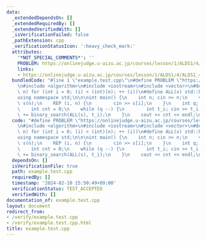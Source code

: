 ```yaml
---
data:
  _extendedDependsOn: []
  _extendedRequiredBy: []
  _extendedVerifiedWith: []
  _isVerificationFailed: false
  _pathExtension: cpp
  _verificationStatusIcon: ':heavy_check_mark:'
  attributes:
    '*NOT_SPECIAL_COMMENTS*': ''
    PROBLEM: https://onlinejudge.u-aizu.ac.jp/courses/lesson/1/ALDS1/4/ALDS1_4_B
    links:
    - https://onlinejudge.u-aizu.ac.jp/courses/lesson/1/ALDS1/4/ALDS1_4_B
  bundledCode: "#line 1 \"example.test.cpp\"\n#define PROBLEM \"https://onlinejudge.u-aizu.ac.jp/courses/lesson/1/ALDS1/4/ALDS1_4_B\"\
    \n#include <algorithm>\n#include <iostream>\n#include <vector>\n#define REP(i,\
    \ n) for (int i = 0; (i) < (int)(n); ++ (i))\n#define ALL(x) std::begin(x), std::end(x)\n\
    using namespace std;\n\n\nint main() {\n    int n; cin >> n;\n    vector<int>\
    \ s(n);\n    REP (i, n) {\n        cin >> s[i];\n    }\n    int q; cin >> q;\n\
    \    int cnt = 0;\n    while (q --) {\n        int t_i; cin >> t_i;\n        cnt\
    \ += binary_search(ALL(s), t_i);\n    }\n    cout << cnt << endl;\n\n\n}\n\n"
  code: "#define PROBLEM \"https://onlinejudge.u-aizu.ac.jp/courses/lesson/1/ALDS1/4/ALDS1_4_B\"\
    \n#include <algorithm>\n#include <iostream>\n#include <vector>\n#define REP(i,\
    \ n) for (int i = 0; (i) < (int)(n); ++ (i))\n#define ALL(x) std::begin(x), std::end(x)\n\
    using namespace std;\n\n\nint main() {\n    int n; cin >> n;\n    vector<int>\
    \ s(n);\n    REP (i, n) {\n        cin >> s[i];\n    }\n    int q; cin >> q;\n\
    \    int cnt = 0;\n    while (q --) {\n        int t_i; cin >> t_i;\n        cnt\
    \ += binary_search(ALL(s), t_i);\n    }\n    cout << cnt << endl;\n\n\n}\n\n"
  dependsOn: []
  isVerificationFile: true
  path: example.test.cpp
  requiredBy: []
  timestamp: '2024-02-10 15:50:49+09:00'
  verificationStatus: TEST_ACCEPTED
  verifiedWith: []
documentation_of: example.test.cpp
layout: document
redirect_from:
- /verify/example.test.cpp
- /verify/example.test.cpp.html
title: example.test.cpp
---
```

